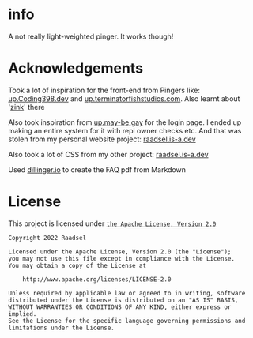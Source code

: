 # info
A not really light-weighted pinger. It works though!

# Acknowledgements
Took a lot of inspiration for the front-end from Pingers like: [up.Coding398.dev](https://up.Coding398.dev) and [up.terminatorfishstudios.com](https://up.terminatorfishstudios.com). Also learnt about '<a href="https://zink.tips/">zink</a>' <!--Woah you can use <a href in markdown??? Didnt know that!-->there

Also took inspiration from [up.may-be.gay](https://up.may-be.gay) for the login page. I ended up making an entire system for it with repl owner checks etc. And that was stolen from my personal website project: [raadsel.is-a.dev](https://raadsel.is-a.dev)

Also took a lot of CSS from my other project: [raadsel.is-a.dev](https://raadsel.is-a.dev)

Used [dillinger.io](https://dillinger.io) to create the FAQ pdf from Markdown

# License
This project is licensed under [`the Apache License, Version 2.0`](https://www.apache.org/licenses/LICENSE-2.0)


```
Copyright 2022 Raadsel

Licensed under the Apache License, Version 2.0 (the "License");
you may not use this file except in compliance with the License.
You may obtain a copy of the License at

    http://www.apache.org/licenses/LICENSE-2.0

Unless required by applicable law or agreed to in writing, software
distributed under the License is distributed on an "AS IS" BASIS,
WITHOUT WARRANTIES OR CONDITIONS OF ANY KIND, either express or implied.
See the License for the specific language governing permissions and
limitations under the License.
```
